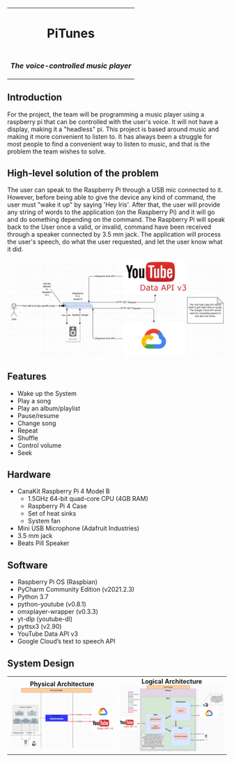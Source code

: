<table>
    <tr>
        <td align="center"><h1>PiTunes</h1></td>
    </tr>
    <tr>
        <td align="center" colspan="3"><h3><i>The voice-controlled music player</i></h3></td>
    </tr>
</table>

Introduction
--------------------------------
For the project, the team will be programming a music player using a raspberry pi that can be controlled with the user's voice. It will not have a display, making it a "headless" pi. This project is based around music and making it more convenient to listen to. It has always been a struggle for most people to find a convenient way to listen to music, and that is the problem the team wishes to solve. 

High-level solution of the problem
--------------------------------
The user can speak to the Raspberry Pi through a USB mic connected to it. However, before being able to give the device any kind of command, the user must "wake it up" by saying 'Hey Iris'. After that, the user will provide any string of words to the application (on the Raspberry Pi) and it will go and do something depending on the command. The Raspberry Pi will speak back to the User once a valid, or invalid, command have been received through a speaker connected by 3.5 mm jack. The application will process the user's speech, do what the user requested, and let the user know what it did. 

![alt text](https://github.com/Ivan-RC/PiTunesPortfolio/blob/main/images/highlevelsolution.PNG)
<!--Wake up image -->
<!--[alt text](https://raw.githubusercontent.com/Ivan-RC/PiTunes/main/images/wakeup.PNG?token=GHSAT0AAAAAABQMCIZ5SVW4R2YAPWLFIGVIYQRKRIA)-->

Features
--------------------------------
- Wake up the System
- Play a song
- Play an album/playlist
- Pause/resume
- Change song
- Repeat
- Shuffle
- Control volume
- Seek

Hardware
--------------------------------
- CanaKit Raspberry Pi 4 Model B
    - 1.5GHz 64-bit quad-core CPU (4GB RAM)
    - Raspberry Pi 4 Case
    - Set of heat sinks
    - System fan
- Mini USB Microphone (Adafruit Industries)
- 3.5 mm jack
- Beats Pill Speaker

Software
--------------------------------
- Raspberry Pi OS (Raspbian)
- PyCharm Community Edition (v2021.2.3)
- Python 3.7
- python-youtube (v0.8.1) 
- omxplayer-wrapper (v0.3.3) 
- yt-dlp (youtube-dl) 
- pyttsx3 (v2.90)
- YouTube Data API v3
- Google Cloud’s text to speech API

System Design
---------------------------------
<table>
    <tr>
        <td align="center"><b>Physical Architecture</b><br/><img src="https://github.com/Ivan-RC/PiTunesPortfolio/blob/main/images/physicaldiagram.PNG"/></td>
        <td align="center"><b>Logical Architecture</b><br/><img src="https://github.com/Ivan-RC/PiTunesPortfolio/blob/main/images/logicaldiagram.PNG"/></td>
    </tr>
</table>

<!--
    - Capable of running any number of Web Servers, common Web Stacks, Databases, and Tools. Examples include:
        - Web Servers: Nginx and Apache (can be used to host  too)
        - Web Stacks: PHP (7.1 and 7.4), PHP 7.4 Laravel, Java Tomcat (8.5 and 9.0), ASP.NET Core 5.0
        - Databases: MySQL, PostgreSQL, MongoDB
        - Tools: Visual Studio Code, NodeJS Development Server
    - Deploy Web Sites, Java Spring and Spring Boot applications, PHP and PHP Laravel applications, Express, React, Angular applications-->
